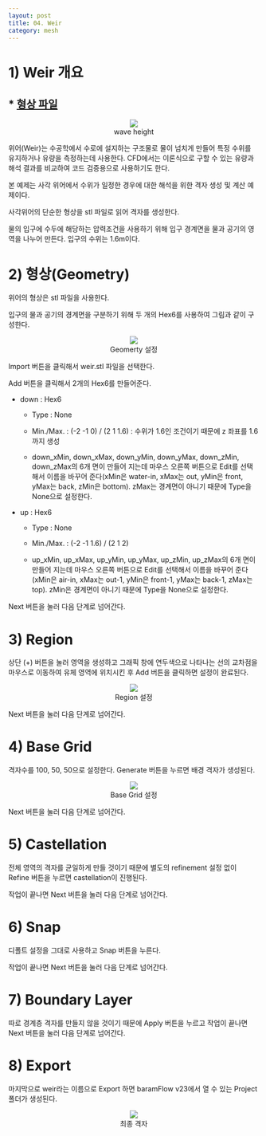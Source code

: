 ```yaml
---
layout: post
title: 04. Weir
category: mesh
---
```


# 1) Weir 개요

## * [형상 파일](https://drive.google.com/file/d/1GAW7sYRYS07-To1PhH5QCLTAK29bbbuu/view?usp=sharing) 

<p align='center'>
    <img src="https://github.com/nextfoam/baram-pages/raw/main/screenshots/mesh/weir/main.png"><br> wave height
</p>

위어(Weir)는 수공학에서 수로에 설지하는 구조물로 물이 넘치게 만들어 특정 수위를 유지하거나 유량을 측정하는데 사용한다. CFD에서는 이론식으로 구할 수 있는 유량과 해석 결과를 비교하여 코드 검증용으로 사용하기도 한다.

본 예제는 사각 위어에서 수위가 일정한 경우에 대한 해석을 위한 격자 생성 및 계산 예제이다.

사각위어의 단순한 형상을 stl 파일로 읽어 격자를 생성한다.

물의 입구에 수두에 해당하는 압력조건을 사용하기 위해 입구 경계면을 물과 공기의 영역을 나누어 만든다. 입구의 수위는 1.6m이다.

# 2) 형상(Geometry)

위어의 형상은 stl 파일을 사용한다. 

입구의 물과 공기의 경계면을 구분하기 위해 두 개의 Hex6를 사용하여 그림과 같이 구성한다. 

<p align='center'>
    <img src="https://github.com/nextfoam/baram-pages/raw/main/screenshots/mesh/weir/geom.png"><br> Geomerty 설정
</p>

Import 버튼을 클릭해서 weir.stl 파일을 선택한다.

Add 버튼을 클릭해서 2개의 Hex6를 만들어준다. 

* down : Hex6

  + Type : None
  
  + Min./Max. : (-2 -1 0) / (2 1 1.6) : 수위가 1.6인 조건이기 때문에 z 좌표를 1.6까지 생성 
  
  + down_xMin, down_xMax, down_yMin, down_yMax, down_zMin, down_zMax의 6개 면이 만들어 지는데 마우스 오른쪽 버튼으로 Edit를 선택해서 이름을 바꾸어 준다(xMin은 water-in, xMax는 out, yMin은 front, yMax는 back, zMin은 bottom). zMax는 경계면이 아니기 때문에 Type을 None으로 설정한다.
  
* up : Hex6

  + Type : None
  
  + Min./Max. : (-2 -1 1.6) / (2 1 2)
  
  + up_xMin, up_xMax, up_yMin, up_yMax, up_zMin, up_zMax의 6개 면이 만들어 지는데 마우스 오른쪽 버튼으로 Edit를 선택해서 이름을 바꾸어 준다(xMin은 air-in, xMax는 out-1, yMin은 front-1, yMax는 back-1, zMax는 top). zMin은 경계면이 아니기 때문에 Type을 None으로 설정한다. 
 
Next 버튼을 눌러 다음 단계로 넘어간다.

# 3) Region

상단 (+) 버튼을 눌러 영역을 생성하고 그래픽 창에 연두색으로 나타나는 선의 교차점을 마우스로 이동하여 유체 영역에 위치시킨 후 Add 버튼을 클릭하면 설정이 완료된다.

<p align='center'>
    <img src="https://github.com/nextfoam/baram-pages/raw/main/screenshots/mesh/weir/region.png"><br> Region 설정
</p>

Next 버튼을 눌러 다음 단계로 넘어간다.

# 4) Base Grid

격자수를 100, 50, 50으로 설정한다. Generate 버튼을 누르면 배경 격자가 생성된다.

<p align='center'>
    <img src="https://github.com/nextfoam/baram-pages/raw/main/screenshots/mesh/weir/baseGrid.png"><br> Base Grid 설정
</p>

Next 버튼을 눌러 다음 단계로 넘어간다.

# 5) Castellation

전체 영역의 격자를 균일하게 만들 것이기 때문에 별도의 refinement 설정 없이 Refine 버튼을 누르면 castellation이 진행된다.

작업이 끝나면 Next 버튼을 눌러 다음 단계로 넘어간다.

# 6) Snap

디폴트 설정을 그대로 사용하고 Snap 버튼을 누른다.

작업이 끝나면 Next 버튼을 눌러 다음 단계로 넘어간다.

# 7) Boundary Layer

따로 경계층 격자를 만들지 않을 것이기 때문에 Apply 버튼을 누르고 작업이 끝나면 Next 버튼을 눌러 다음 단계로 넘어간다.
  
# 8) Export

마지막으로 weir라는 이름으로 Export 하면 baramFlow v23에서 열 수 있는 Project 폴더가 생성된다.

<p align='center'>
    <img src="https://github.com/nextfoam/baram-pages/raw/main/screenshots/mesh/weir/finalMesh.png"><br> 최종 격자
</p>



